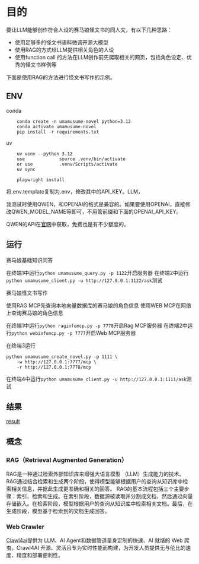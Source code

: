 # 目的

要让LLM能够创作符合人设的赛马娘怪文书的同人文，有以下几种思路：

- 使用足够多的怪文书语料微调开源大模型
- 使用RAG的方式给LLM提供相关角色的人设
- 使用function call 的方法在LLM创作前先爬取相关的网页，包括角色设定、优秀的怪文书样例等

下面是使用RAG的方法进行怪文书写作的示例。

## ENV

conda

        conda create -n umamusume-novel python=3.12
        conda activate umamusume-novel
        pip install -r requirements.txt

uv

        uv venv --python 3.12
        use             source .venv/bin/activate
        or use          .venv/Scripts/activate
        uv sync

        playwright install

将.env.template复制为.env，修改其中的API_KEY。LLM，

我测试时使用QWEN，和OPENAI的格式是兼容的。如果要使用OPENAI，直接修改QWEN_MODEL_NAME等即可，不用管前缀和下面的OPENAI_API_KEY。

QWEN的API在[官网](https://bailian.console.aliyun.com/?tab=model#/model-market)中获取，免费也是有不少额度的。

## 运行

赛马娘基础知识问答

在终端1中运行`python umamusume_query.py -p 1122`开启服务器
在终端2中运行`python umamusume_client.py -u http://127.0.0.1:1122/ask`测试

赛马娘怪文书写作

使用RAG MCP先查询本地向量数据库的赛马娘的角色信息
使用WEB MCP在网络上查询赛马娘的角色信息

在终端1中运行`python raginfomcp.py -p 7778`开启Rag MCP服务器
在终端2中运行`python webinfomcp.py -p 7777`开启Web MCP服务器

在终端3运行

    python umamusume_create_novel.py -p 1111 \
        -w http://127.0.0.1:7777/mcp \
        -r http://127.0.0.1:7778/mcp

在终端4中运行`python umamusume_client.py -u http://127.0.0.1:1111/ask`测试

## 结果

[result](result.md)

## 概念

### ‌RAG（Retrieval Augmented Generation）

RAG‌是一种通过检索外部知识库来增强大语言模型 （LLM）生成能力的技术。RAG通过结合检索和生成两个阶段，使得模型能够根据用户的查询从知识库中检索相关信息，并据此生成更准确和相关的回答。
RAG的基本流程包括三个主要步骤：索引、检索和生成。在索引阶段，数据源被读取并分割成文档，然后通过向量存储嵌入。在检索阶段，模型根据用户的查询从知识库中检索相关文档。最后，在生成阶段，模型基于检索到的文档生成回答‌。

### Web Crawler

[Clawl4ai](https://github.com/unclecode/crawl4ai)提供为 LLM、AI Agent和数据管道量身定制的快速、AI 就绪的 Web 爬虫。Crawl4AI 开源、灵活且专为实时性能而构建，为开发人员提供无与伦比的速度、精度和部署便利性。